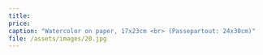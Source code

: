```yaml
---
title: 
price:
caption: "Watercolor on paper, 17x23cm <br> (Passepartout: 24x30cm)"
file: /assets/images/20.jpg
---
```


